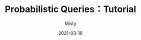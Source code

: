 ---
title: Probabilistic Queries：Tutorial
author: "Misty"
tags: ["HKU","COMP 7801","Probabilistic Queries"]
categories: ["Advanced Topics in Data Management"]
date: 2021-03-19
---